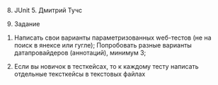 8. JUnit 5. Дмитрий Тучс

9. Задание
1) Написать свои варианты параметризованных wеб-тестов (не на поиск в янексе или гугле); Попробовать разные варианты датапровайдеров (аннотаций), минимум 3;

2) Если вы новичок в тесткейсах, то к каждому тесту написать отдельные тексткейсы в текстовых файлах
